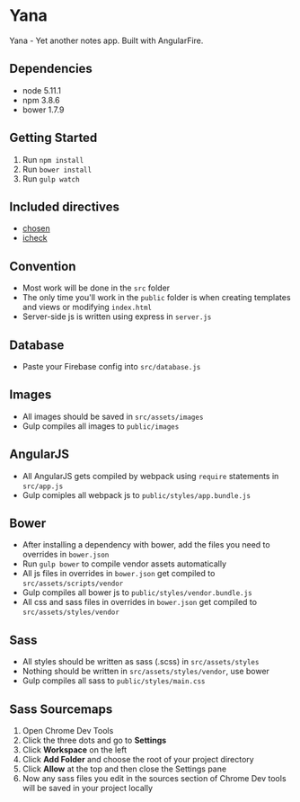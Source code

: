 # Yana
Yana - Yet another notes app. Built with AngularFire.

## Dependencies
* node 5.11.1
* npm 3.8.6
* bower 1.7.9

## Getting Started
1. Run `npm install`
2. Run `bower install`
3. Run `gulp watch`

## Included directives
* [chosen](https://github.com/leocaseiro/angular-chosen)
* [icheck](https://github.com/fronteed/icheck)

## Convention
* Most work will be done in the `src` folder
* The only time you'll work in the `public` folder is when creating templates and views or modifying `index.html`
* Server-side js is written using express in `server.js`

## Database
* Paste your Firebase config into `src/database.js`

## Images
* All images should be saved in `src/assets/images`
* Gulp compiles all images to `public/images`

## AngularJS
* All AngularJS gets compiled by webpack using `require` statements in `src/app.js`
* Gulp comiples all webpack js to `public/styles/app.bundle.js`

## Bower
* After installing a dependency with bower, add the files you need to overrides in `bower.json`
* Run `gulp bower` to compile vendor assets automatically
* All js files in overrides in `bower.json` get compiled to `src/assets/scripts/vendor`
* Gulp compiles all bower js to `public/styles/vendor.bundle.js`
* All css and sass files in overrides in `bower.json` get compiled to `src/assets/styles/vendor`

## Sass
* All styles should be written as sass (.scss) in `src/assets/styles`
* Nothing should be written in `src/assets/styles/vendor`, use bower
* Gulp compiles all sass to `public/styles/main.css`

## Sass Sourcemaps
1. Open Chrome Dev Tools
2. Click the three dots and go to **Settings**
3. Click **Workspace** on the left
4. Click **Add Folder** and choose the root of your project directory
5. Click **Allow** at the top and then close the Settings pane
6. Now any sass files you edit in the sources section of Chrome Dev tools will be saved in your project locally
